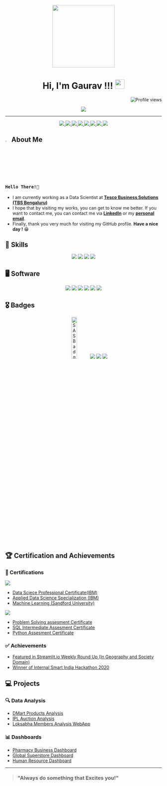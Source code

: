 <p align="center">
  <img src="https://github.com/thompsonemerson/thompsonemerson/raw/master/cover-thompson.png" height="200"/>
</p>

<h1 align="center">
Hi, I'm Gaurav !!!
  <img src="https://media.giphy.com/media/hvRJCLFzcasrR4ia7z/giphy.gif" width="30"></h1>
 <!--<img src="https://komarev.com/ghpvc/?username=gauravtopre9&label=Profile%20Views&color=0e75b6&style=flat" align='right' alt="gauravtopre9" />-->
 <img src="https://gpvc.arturio.dev/gauravtopre9" alt="Profile views" align='right'/> <a href="https://github.com/gauravtopre9/gauravtopre9/"> </a> 
<br/>

<!-- Typing SVG by DenverCoder1 - https://github.com/DenverCoder1/readme-typing-svg -->
<p align="center">
  <a href="https://github.com/DenverCoder1/readme-typing-svg"><img src="https://readme-typing-svg.herokuapp.com?lines=Welcome+to+My+GitHub+Profile;I'm+Data+Scientist+at+Tesco+Bengalore;Currently+Working+on+Generative+AI;Ready%20to%20Collaborate&center=true&width=380&height=45"></a>
</p>
<hr/>

<!-- Socials -->
<p align="center">
  <a href="https://www.linkedin.com/in/gaurav-topre-69678b1ab/" target="_blank" rel="noopener noreferrer">
    <img src="https://img.shields.io/badge/linkedin-%230077B5.svg?style=for-the-badge&logo=linkedin&logoColor=white&link=https://www.linkedin.com/in/gaurav-topre-69678b1ab/">
  </a>
  <a href="https://www.kaggle.com/gauravtopre" target="_blank" rel="noopener noreferrer">
    <img src="https://img.shields.io/badge/Kaggle-20BEFF?style=for-the-badge&logo=Kaggle&logoColor=white&link=https://www.kaggle.com/gauravtopre">
  </a>
  <a href="https://public.tableau.com/app/profile/gaurav.topre" target="_blank" rel="noopener noreferrer">
    <img src="https://img.shields.io/badge/Tableau-E97627?style=for-the-badge&logo=Tableau&logoColor=white&link=https://public.tableau.com/app/profile/gaurav.topre">
  </a>
  <a href="https://medium.com/@gauravtopre9">
    <img src="https://img.shields.io/badge/Medium-12100E?style=for-the-badge&logo=medium&logoColor=white&link=https://medium.com/@gauravtopre9">
  </a>
  <!-- <a href="https://www.behance.net/caesarmario_" target="_blank" rel="noopener noreferrer">
    <img src="https://img.shields.io/badge/Behance-1769ff?style=for-the-badge&logo=behance&logoColor=white&link=https://www.behance.net/caesarmario_">
  </a> -->
  <a href="mailto:gauravtopre.aca@gmail.com" target="_blank" rel="noopener noreferrer">
    <img src="https://img.shields.io/badge/Gmail-D14836?style=for-the-badge&logo=gmail&logoColor=white&link=mailto:gauravtopre.aca@gmail.com">
  </a>
  <a href="https://linktr.ee/gauravtopre" target="_blank" rel="noopener noreferrer">
    <img src="https://img.shields.io/badge/linktree-1de9b6?style=for-the-badge&logo=linktree&logoColor=white&link=https://linktr.ee/gauravtopre">
  </a>
    <a href="https://www.hackerrank.com/Gaurav_Topre?hr_r=1" target="_blank" rel="noopener noreferrer">
    <img src="https://img.shields.io/badge/-Hackerrank-2EC866?style=for-the-badge&logo=HackerRank&logoColor=white&link=https://www.hackerrank.com/Gaurav_Topre?hr_r=1">
  </a>
    <a href="https://leetcode.com/gaurav_ix/" target="_blank" rel="noopener noreferrer">
    <img src="https://img.shields.io/badge/LeetCode-000000?style=for-the-badge&logo=LeetCode&logoColor=#d16c06&link="https://leetcode.com/gaurav_ix/">
  </a>
  
</p>


<!-- About Me -->
## <img src="https://raw.githubusercontent.com/aemmadi/aemmadi/master/wave.gif" width="3%" height="3%"> About Me 
### `Hello There!👋`
- I am currently working as a Data Scientist at **[Tesco Business Solutions (TBS Bengaluru)](https://www.tescobengaluru.com/)** <br>
- I hope that by visiting my works, you can get to know me better. If you want to contact me, you can contact me via **[LinkedIn](https://www.linkedin.com/in/gaurav-topre-69678b1ab/)** or my **[personal email](mailto:gauravtopre.aca@gmail.com)**. <br>
- Finally, thank you very much for visiting my GitHub profile. **Have a nice day !** 😁

<!-- Programming Skills -->
## 🎯 Skills
<p align="center">
  <a><img src="https://img.shields.io/badge/Python-3776AB?style=for-the-badge&logo=python&logoColor=white"></a>
  <a><img src="https://img.shields.io/badge/MySQL-005C84?style=for-the-badge&logo=mysql&logoColor=white"></a>
  <a><img src="https://img.shields.io/badge/Flask-000000?style=for-the-badge&logo=flask&logoColor=white"></a>
  <a><img src="https://img.shields.io/badge/MongoDB-4EA94B?style=for-the-badge&logo=mongodb&logoColor=white"></a> 
</p>

<!-- Software -->
## 🖥 Software
<p align="center">
  <a><img src="https://img.shields.io/badge/Microsoft_Excel-217346?style=for-the-badge&logo=microsoft-excel&logoColor=white"></a>
  <a><img src="https://img.shields.io/badge/Tableau-E97627?style=for-the-badge&logo=Tableau&logoColor=white"></a>
  <a><img src="https://img.shields.io/badge/PowerBI-F2C811?style=for-the-badge&logo=Power%20BI&logoColor=white"></a>
  <a><img src="https://img.shields.io/badge/pycharm-143?style=for-the-badge&logo=pycharm&logoColor=black&color=black&labelColor=green"></a>
  <a><img src="https://img.shields.io/badge/Colab-F9AB00?style=for-the-badge&logo=googlecolab&color=525252"></a>
  <a><img src="https://img.shields.io/badge/jupyter-%23FA0F00.svg?style=for-the-badge&logo=jupyter&logoColor=white"></a>
</p>

<!-- <p align="center">
  <a><img src="https://img.shields.io/badge/Adobe%20Photoshop-31A8FF?style=for-the-badge&logo=Adobe%20Photoshop&logoColor=black"></a>
  <a><img src="https://img.shields.io/badge/Adobe%20Lightroom-31A8FF?style=for-the-badge&logo=Adobe%20Lightroom&logoColor=white"></a>
  <a><img src="https://img.shields.io/badge/Microsoft_Office-D83B01?style=for-the-badge&logo=microsoft-office&logoColor=white"></a>
  <a><img src="https://img.shields.io/badge/figma-%23F24E1E.svg?style=for-the-badge&logo=figma&logoColor=white"></a>
</p> -->

<!-- Stats -->
<!-- ## 💹 Stats -->
<!-- #### ▶ Kaggle -->
<!-- <p align="center">
  <img src="https://road-to-kaggle-grandmaster.vercel.app/api/badges/caesarmario/competition/"/>
  <img src="https://road-to-kaggle-grandmaster.vercel.app/api/badges/caesarmario/dataset/"/>
  <img src="https://road-to-kaggle-grandmaster.vercel.app/api/badges/caesarmario/notebook/"/>
  <img src="https://road-to-kaggle-grandmaster.vercel.app/api/badges/caesarmario/discussion/"/>
</p> -->

<!-- Badges -->
## 🎖️ Badges
<p align="center">
  <a href="https://www.credly.com/users/gaurav-topre.842e8665/badges"><img src="https://images.credly.com/images/28944969-813a-43b9-944f-7910111ce764/Professional_Certificate_-_Data_Science.png" width="18.5%" height="18.5%" alt="SAS Badge"/></a>
  <img src="https://road-to-kaggle-grandmaster.vercel.app/api/badges/gauravtopre/notebook/"/>
  <img src="https://road-to-kaggle-grandmaster.vercel.app/api/badges/gauravtopre/dataset/"/>
  <img src="https://road-to-kaggle-grandmaster.vercel.app/api/badges/gauravtopre/discussion/"/>
</p>

<!-- Posts -->
## 🏆 Certification and Achievements 
### 📃 Certifications
<a><img src="https://img.shields.io/badge/Coursera-%230056D2.svg?style=for-the-badge&logo=Coursera&logoColor=white"></a>
- [Data Sciece Professional Certificate(IBM)](https://www.coursera.org/account/accomplishments/professional-cert/MWGBSNZYF83E?utm_source=link&utm_medium=certificate&utm_content=cert_image&utm_campaign=sharing_cta&utm_product=prof)
- [Applied Data Science Specialization (IBM)](https://www.coursera.org/account/accomplishments/specialization/RNNVYZLDHT48?utm_source=link&utm_medium=certificate&utm_content=cert_image&utm_campaign=sharing_cta&utm_product=s12n)
- [Machine Learning (Sandford University)](https://www.coursera.org/account/accomplishments/verify/2XKJXPNG5JSB?utm_source=mobile&utm_medium=certificate&utm_content=cert_image&utm_campaign=sharing_cta&utm_product=course)

<a><img src="https://img.shields.io/badge/-Hackerrank-2EC866?style=for-the-badge&logo=HackerRank&logoColor=white"></a>
- [Problem Solving assesment Certificate](https://www.hackerrank.com/certificates/ce4a3bd2bf52)
- [SQL Intermediate Assesment Certificate](https://www.hackerrank.com/certificates/649f50fe7161)
- [Python Assesment Certificate](https://www.hackerrank.com/certificates/2a6641fcb7e0)

### ✅ Achievements
- [Featured in Streamlit.io Weekly Round Up (In Geography and Society Domain)](https://discuss.streamlit.io/t/weekly-roundup-candlestick-charts-surfboard-volume-calculators-global-fund-explorers-and-more/28404)
- [Winner of Internal Smart India Hackathon 2020](https://drive.google.com/file/d/14Ftx0ppgdbw69myRfZqtMSdoahv7fyBe/view)


## 💻 Projects
### 🔍 Data Analysis 
- [DMart Products Analysis](https://www.kaggle.com/code/gauravtopre/dmart-products-analysis)
- [IPL Auction Analysis](https://www.kaggle.com/code/gauravtopre/ipl-auction-2022-analysis)
- [Loksabha Members Analysis WebApp](https://loksabha-analysis-by-gaurav.herokuapp.com/)

### 📊 Dashboards
- [Pharmacy Business Dashboard](https://public.tableau.com/app/profile/gaurav.topre/viz/PharmacyBusinessDashboard/Dashboard1)
- [Global Superstore Dashboard](https://public.tableau.com/app/profile/gaurav.topre/viz/GlobalSuperstore-Dashboard_16345717179030/Dashboard1)
- [Human Resource Dashboard](https://github.com/gauravtopre9/Business-Intelligence-Projectss/tree/main/POWER%20BI/HUMAN%20RESOURCE)

---

> ### "Always do something that Excites you!"
